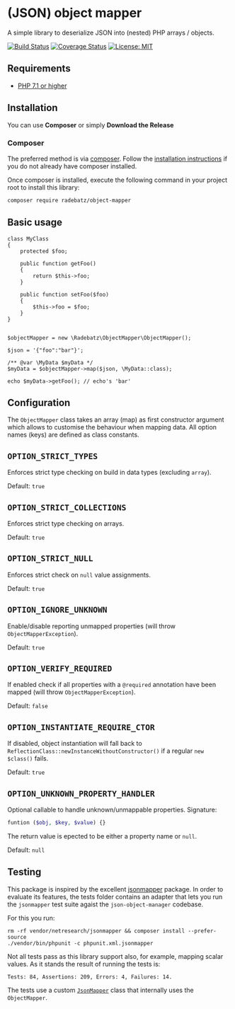 # (JSON) object mapper #
A simple library to deserialize JSON into (nested) PHP  arrays / objects.

[![Build Status](https://travis-ci.org/DerManoMann/json-object-mapper.png)](https://travis-ci.org/DerManoMann/json-object-mapper)
[![Coverage Status](https://coveralls.io/repos/github/DerManoMann/json-object-mapper/badge.svg)](https://coveralls.io/github/DerManoMann/json-object-mapper)
[![License: MIT](https://img.shields.io/badge/License-MIT-yellow.svg)](https://opensource.org/licenses/MIT)

## Requirements ##
* [PHP 7.1 or higher](http://www.php.net/)

## Installation ##

You can use **Composer** or simply **Download the Release**

### Composer ###

The preferred method is via [composer](https://getcomposer.org). Follow the
[installation instructions](https://getcomposer.org/doc/00-intro.md) if you do not already have
composer installed.

Once composer is installed, execute the following command in your project root to install this library:

```sh
composer require radebatz/object-mapper
```

## Basic usage ##
````
class MyClass 
{
    protected $foo;
    
    public function getFoo()
    {
        return $this->foo;
    }
    
    public function setFoo($foo) 
    {
        $this->foo = $foo;
    }
}

    
$objectMapper = new \Radebatz\ObjectMapper\ObjectMapper();

$json = '{"foo":"bar"}';

/** @var \MyData $myData */
$myData = $objectMapper->map($json, \MyData::class);

echo $myData->getFoo(); // echo's 'bar'
````

## Configuration ##
The `ObjectMapper` class takes an array (map) as first constructor argument which allows to customise the behaviour when mapping data.
All option names (keys) are defined as class constants.

**`OPTION_STRICT_TYPES`**
---
Enforces strict type checking on build in data types (excluding `array`).

Default: `true`

**`OPTION_STRICT_COLLECTIONS`**
---
Enforces strict type checking on arrays.

Default: `true`

**`OPTION_STRICT_NULL`**
---
Enforces strict check on `null` value assignments.

Default: `true`

**`OPTION_IGNORE_UNKNOWN`**
---
Enable/disable reporting unmapped properties (will throw `ObjectMapperException`).

Default: `true`

**`OPTION_VERIFY_REQUIRED`**
---
If enabled check if all properties with a `@required` annotation have been mapped (will throw `ObjectMapperException`).

Default: `false`

**`OPTION_INSTANTIATE_REQUIRE_CTOR`**
---
If disabled, object instantiation will fall back to `ReflectionClass::newInstanceWithoutConstructor()` if a regular `new $class()` fails.

Default: `true`

**`OPTION_UNKNOWN_PROPERTY_HANDLER`**
---
Optional callable to handle unknown/unmappable properties.
Signature:
```php
funtion ($obj, $key, $value) {}
```
The return value is epected to be either a property name or `null`.

Default: `null`


## Testing ##
This package is inspired by the excellent [jsonmapper](https://github.com/cweiske/jsonmapper) package.
In order to evaluate its features, the tests folder contains an adapter that lets you run the ````jsonmapper```` test suite agaist the ````json-object-manager```` codebase.

For this you run:

````
rm -rf vendor/netresearch/jsonmapper && composer install --prefer-source
./vendor/bin/phpunit -c phpunit.xml.jsonmapper
```` 

Not all tests pass as this library support also, for example, mapping scalar values. As it stands the result of running the tests is:

```$sh
Tests: 84, Assertions: 209, Errors: 4, Failures: 14.
```

The tests use a custom [`JsonMapper`](tests/JsonMapper/JsonMapper.php) class that internally uses the `ObjectMapper`.
